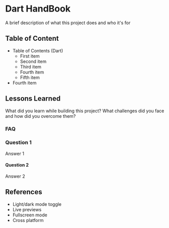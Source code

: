 
# Dart HandBook

A brief description of what this project does and who it's for

## Table of Content

- Table of Contents (Dart)
  - First item
  - Second item
  - Third item
  - Fourth item  
  - Fifth item
- Fourth item

## Lessons Learned

What did you learn while building this project? What challenges did you face and how did you overcome them?

### FAQ

### Question 1

Answer 1

#### Question 2

Answer 2

## References

- Light/dark mode toggle
- Live previews
- Fullscreen mode
- Cross platform
